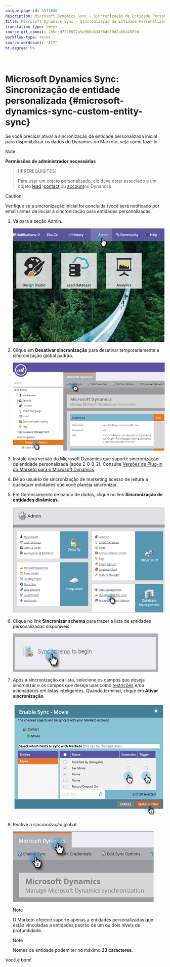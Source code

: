 ```yaml
---
unique-page-id: 3571846
description: Microsoft Dynamics Sync - Sincronização de Entidade Personalizada - Documentos do Marketing - Documentação do Produto
title: Microsoft Dynamics Sync - Sincronização de Entidade Personalizada
translation-type: tm+mt
source-git-commit: 2b5ccd7220557a5e966d33436d0f0d2a65e4589d
workflow-type: tm+mt
source-wordcount: '217'
ht-degree: 0%

---
```



# Microsoft Dynamics Sync: Sincronização de entidade personalizada {#microsoft-dynamics-sync-custom-entity-sync}

Se você precisar ativar a sincronização de entidade personalizada inicial para disponibilizar os dados do Dynamics no Marketo, veja como fazê-lo.

>[!NOTE]
>
>**Permissões de administrador necessárias**

>[!PREREQUISITES]
>
>Para usar um objeto personalizado, ele deve estar associado a um objeto [lead](/help/marketo/product-docs/crm-sync/microsoft-dynamics-sync/microsoft-dynamics-sync-details/microsoft-dynamics-sync-lead-sync.md), [contact](/help/marketo/product-docs/crm-sync/microsoft-dynamics-sync/microsoft-dynamics-sync-details/microsoft-dynamics-sync-contact-sync.md) ou [account](/help/marketo/product-docs/crm-sync/microsoft-dynamics-sync/microsoft-dynamics-sync-details/microsoft-dynamics-sync-account-sync.md)no Dynamics.

>[!CAUTION]
>
>Verifique se a sincronização inicial foi concluída (você será notificado por email) antes de iniciar a sincronização para entidades personalizadas.

1. Vá para a seção Admin.

   ![](assets/image2014-10-20-14-3a32-3a16.png)

1. Clique em **Desativar sincronização** para desativar temporariamente a sincronização global padrão.

   ![](assets/image2015-11-10-9-3a0-3a6.png)

1. Instale uma versão do Microsoft Dynamics que suporte sincronização de entidade personalizada (após 2_0_0_2). Consulte [Versões de Plug-in do Marketo para o MIcrosoft Dynamics](/help/marketo/product-docs/crm-sync/microsoft-dynamics-sync/marketo-plugin-releases-for-microsoft-dynamics.md).

1. Dê ao usuário de sincronização de marketing acesso de leitura a quaisquer entidades que você planeja sincronizar.

1. Em Gerenciamento de banco de dados, clique no link **Sincronização de entidades dinâmicas**.

   ![](assets/image2015-11-10-9-3a6-3a55.png)

1. Clique no link **Sincronizar schema** para trazer a lista de entidades personalizadas disponíveis.

   ![](assets/image2015-11-10-9-3a41-3a37.png)

1. Após a sincronização da lista, selecione os campos que deseja sincronizar e os campos que deseja usar como [restrições](/help/marketo/product-docs/core-marketo-concepts/smart-lists-and-static-lists/using-smart-lists/add-a-constraint-to-a-smart-list-filter.md) e/ou acionadores em listas inteligentes. Quando terminar, clique em **Ativar sincronização**.

   ![](assets/image2014-10-20-14-3a32-3a55.png)

1. Reative a sincronização global.

   ![](assets/image2015-11-10-9-3a48-3a35.png)

   >[!NOTE]
   >
   >O Marketo oferece suporte apenas a entidades personalizadas que estão vinculadas a entidades padrão de um ou dois níveis de profundidade.

   >[!NOTE]
   >
   >Nomes de entidade podem ter no máximo **33 caracteres**.

Você é bom!
